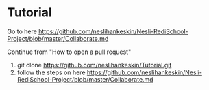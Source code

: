 # Tutorial
Go to here https://github.com/neslihankeskin/Nesli-RediSchool-Project/blob/master/Collaborate.md

Continue from "How to open a pull request"
1. git clone https://github.com/neslihankeskin/Tutorial.git
2. follow the steps on here https://github.com/neslihankeskin/Nesli-RediSchool-Project/blob/master/Collaborate.md
